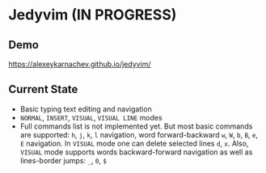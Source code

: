 # Jedyvim (IN PROGRESS)

## Demo
https://alexeykarnachev.github.io/jedyvim/

## Current State
- Basic typing text editing and navigation
- `NORMAL`, `INSERT`, `VISUAL`, `VISUAL LINE` modes
- Full commands list is not implemented yet. But most basic commands are supported: `h`, `j`, `k`, `l` navigation, word forward-backward `w`, `W`, `b`, `B`, `e`, `E` navigation. In `VISUAL` mode one can delete selected lines `d`, `x`. Also, `VISUAL` mode supports words backward-forward navigation as well as lines-border jumps: `_`, `0`, `$`
